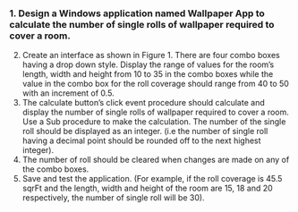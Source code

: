 ### 1. Design a Windows application named Wallpaper App to calculate the number of single rolls of wallpaper required to cover a room.
2. Create an interface as shown in Figure 1. There are four combo boxes having a drop down style. Display the range of values for the room’s length, width and height from 10 to 35 in the combo boxes while the value in the combo box for the roll coverage should range from 40 to 50 with an increment of 0.5.
3. The calculate button’s click event procedure should calculate and display the number of single rolls of wallpaper required to cover a room. Use a Sub procedure to make the calculation. The number of the single roll should be displayed as an integer. (i.e the number of single roll having a decimal point should be rounded off to the next highest integer).
4. The number of roll should be cleared when changes are made on any of the combo boxes.
5. Save and test the application. (For example, if the roll coverage is 45.5 sqrFt and the length, width and height of the room are 15, 18 and 20 respectively, the number of single roll will be 30).